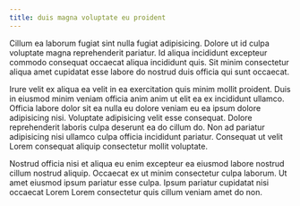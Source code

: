 ```yaml
---
title: duis magna voluptate eu proident
---
```


Cillum ea laborum fugiat sint nulla fugiat adipisicing. Dolore ut id culpa voluptate magna reprehenderit pariatur. Id aliqua incididunt excepteur commodo consequat occaecat aliqua incididunt quis. Sit minim consectetur aliqua amet cupidatat esse labore do nostrud duis officia qui sunt occaecat.

Irure velit ex aliqua ea velit in ea exercitation quis minim mollit proident. Duis in eiusmod minim veniam officia anim anim ut elit ea ex incididunt ullamco. Officia labore dolor sit ea nulla eu dolore veniam eu ea ipsum dolore adipisicing nisi. Voluptate adipisicing velit esse consequat. Dolore reprehenderit laboris culpa deserunt ea do cillum do. Non ad pariatur adipisicing nisi ullamco culpa officia incididunt pariatur. Consequat ut velit Lorem consequat aliquip consectetur mollit voluptate.

Nostrud officia nisi et aliqua eu enim excepteur ea eiusmod labore nostrud cillum nostrud aliquip. Occaecat ex ut minim consectetur culpa laborum. Ut amet eiusmod ipsum pariatur esse culpa. Ipsum pariatur cupidatat nisi occaecat Lorem Lorem consectetur quis cillum veniam amet do non.